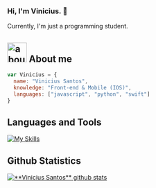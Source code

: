 ### Hi, I'm Vinicius. 👋

Currently, I'm just a programming student.

## <img width="45" alt="about" src="https://raw.github.com/elizarov/elizarov/master/about.png"> About me

```javascript
var Vinicius = {
  name: "Vinicius Santos",
  knowledge: "Front-end & Mobile (IOS)",
  languages: ["javascript", "python", "swift"]
}
```

## **Languages and Tools**  

[![My Skills](https://skillicons.dev/icons?i=js,py,swift,ts,linux,bash,nodejs,html,css,vscode)](https://skillicons.dev)

## **Github Statistics**

<a href="https://github.com/vinicsans">
 <img align="center" src="https://github-readme-stats.vercel.app/api?username=vinicsans&count_private=true&show_icons=true&theme=tokyonight&line_height=27&hide_border=true" alt="**Vinicius Santos** github stats"/>
</a>
